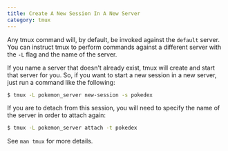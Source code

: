 ```yaml
---
title: Create A New Session In A New Server
category: tmux
---
```


Any tmux command will, by default, be invoked against the `default`
server. You can instruct tmux to perform commands against a different server
with the `-L` flag and the name of the server.

If you name a server that doesn't already exist, tmux will create and start
that server for you. So, if you want to start a new session in a new server,
just run a command like the following:

```bash
$ tmux -L pokemon_server new-session -s pokedex
```

If you are to detach from this session, you will need to specify the name of
the server in order to attach again:

```bash
$ tmux -L pokemon_server attach -t pokedex
```

See `man tmux` for more details.

